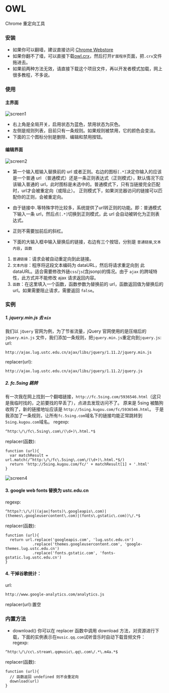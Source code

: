 OWL
===
Chrome 重定向工具

### 安装
 - 如果你可以翻墙，建议直接访问 [Chrome Webstore]()
 - 如果你翻不了墙，可以直接下载[owl.crx]()，然后打开`扩展程序`页面，把`.crx`文件拖进去。
 - 如果前两种方法无效，请直接下载这个项目文件，再以开发者模式加载，网上很多教程，不多说。

### 使用
#### 主界面
![screen1](http://meowtec.github.io/assets/owl/screen1.png)
 - 右上角是全局开关，启用状态为蓝色，禁用状态为灰色。
 - 左侧是规则列表，目前只有一条规则。如果规则被禁用，它的颜色会变淡。
 - 下面的三个图标分别是删除、编辑和禁用按钮。

#### 编辑界面
![screen2](http://meowtec.github.io/assets/owl/screen2.png)
 - 第一个输入框输入替换前的 url 或者正则。右边的图标`[.*]`决定你输入的应该是一个普通 url （普通模式）还是一条正则表达式（正则模式），默认情况下应该输入普通的 url，此时图标是未选中的。普通模式下，只有当链接完全匹配时，url才会被重定向（或阻止）。
 正则模式下，如果浏览器访问的链接可以匹配你的正则，会被重定向。

> 
  - 由于链接中`.`等特殊字符比较多，系统提供了url转正则的功能。即：普通模式下输入一条 url，然后点`[.*]`切换到正则模式，此 url 会自动被转化为正则表达式。
  - 正则不需要加前后的斜杠。

 - 下面的大输入框中输入替换后的链接，右边有三个按钮，分别是 `普通链接`,`文本内容`，`函数`
  1. `普通链接`：请求会被自动重定向到此链接。
  2. `文本内容`：程序将这段文本编码为 dataURL，然后将请求重定向到 此 dataURL。适合需要修改外链`css`/`js`(含jsonp)的情况。由于 `ajax` 的跨域特性，此方式并不能修改 ajax 请求返回内容。
  3. `函数`：在这里填入一个函数，函数参数为替换前的 url，函数返回值为替换后的 url。如果需要阻止请求，需要返回 `false`。

### 实例
##### 1. jquery.min.js 去 `min`
我们以 `jQuery` 官网为例，为了节省流量，jQuery 官网使用的是压缩后的 `jQuery.min.js` 文件，我们添加一条规则，把`jquery.min.js`重定向到`jquery.js`:
url:
```
http://ajax.lug.ustc.edu.cn/ajax/libs/jquery/1.11.2/jquery.min.js
```
replacer(url):
```
http://ajax.lug.ustc.edu.cn/ajax/libs/jquery/1.11.2/jquery.js
```

##### 2. fc.5sing 跳转
有一次我在网上找到一个翻唱链接，`http://fc.5sing.com/5936546.html`（这只是我临时找的，之前要找的早丢了），点进去发现访问不了。
原来是 5sing 被酷狗收购了，新的链接地址应该是 `http://5sing.kugou.com/fc/5936546.html`。
于是我添加了一条规则，让所有`fc.5sing.com`域名下的链接均能正常跳转到`5sing.kugou.com`域名。
regexp:
```
^http:\/\/fc\.5sing\.com\/(\d+)\.html.*$
```
replacer(函数):
```
function (url){
  var matchResult = url.match(/^http:\/\/fc\.5sing\.com\/(\d+)\.html.*$/)
  return 'http://5sing.kugou.com/fc/' + matchResult[1] + '.html'
}
```
![screen4](http://meowtec.github.io/assets/owl/screen4.png)


#### 3. google web fonts 替换为 ustc.edu.cn
regexp:
```
^https?:\/\/(((ajax|fonts)\.googleapis\.com)|(themes\.googleusercontent\.com)|(fonts\.gstatic\.com))\/.*$
```
replacer(函数):
```
function (url){
  return url.replace('googleapis.com', 'lug.ustc.edu.cn')
            .replace('themes.googleusercontent.com', 'google-themes.lug.ustc.edu.cn')
            .replace('fonts.gstatic.com', 'fonts-gstatic.lug.ustc.edu.cn')
}
```
#### 4. 干掉谷歌统计：
url:
```
http://www.google-analytics.com/analytics.js
```
replacer(url):置空


### 内置方法
 - download()
 你可以在 replacer 函数中调用 download 方法，对资源进行下载，下面的实例表示在`music.qq.com`试听音乐时自动下载音频文件：   
 regexp:
 ```
 ^http:\/\/cc\.stream\.qqmusic\.qq\.com\/.*\.m4a.*$
 ```
 replacer(函数):
 ```
 function (url){
   // 函数返回 undefined 则不会重定向
   download(url)
 }
 ```


